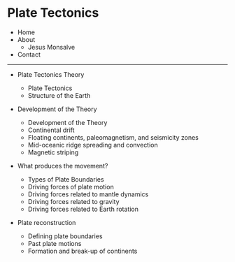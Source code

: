 # Plate Tectonics

- Home 
- About
	- Jesus Monsalve
- Contact

---

- Plate Tectonics Theory
	- Plate Tectonics
	- Structure of the Earth
	
- Development of the Theory
	- Development of the Theory
	- Continental drift
	- Floating continents, paleomagnetism, and seismicity zones
	- Mid-oceanic ridge spreading and convection
	- Magnetic striping
- What produces the movement?
	- Types of Plate Boundaries
	- Driving forces of plate motion
	- Driving forces related to mantle dynamics
	- Driving forces related to gravity	- Driving forces related to Earth rotation
- Plate reconstruction
	- Defining plate boundaries
	- Past plate motions
	- Formation and break-up of continents